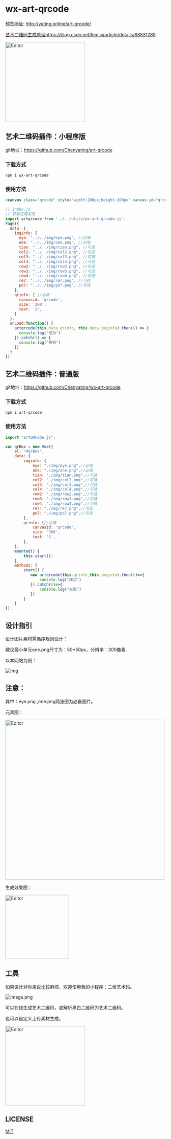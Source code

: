 # wx-art-qrcode

[预览地址](http://yating.online/art-qrcode/): http://yating.online/art-qrcode/

[艺术二维码生成原理](https://blog.csdn.net/lemisi/article/details/88831289)https://blog.csdn.net/lemisi/article/details/88831289

<img src="readme/demo.gif" alt="Editor" width="250">

## 艺术二维码插件：小程序版
git地址：https://github.com/Chenyating/art-qrcode
### 下载方式
```
npm i wx-art-qrcode
```

### 使用方法

```html
<canvas class="qrcode" style="width:200px;height:200px" canvas-id="qrcode"></canvas>
```

```js
// index.js
// 获取应用实例
import artqrcode from '../../utils/wx-art-qrcode.js';
Page({
  data: {
    imginfo: {
      eye: "../../img/eye.png", //必填
      one: "../../img/one.png", //必填
      tian: "../../img/tian.png", //可选
      col2: "../../img/col2.png", //可选
      col3: "../../img/col3.png", //可选
      col4: "../../img/col4.png", //可选
      row2: "../../img/row2.png", //可选
      row3: "../../img/row3.png", //可选
      row4: "../../img/row4.png", //可选
      re7: "../../img/re7.png", //可选
      po7: "../../img/po7.png", //可选
    },
    qrinfo: { //必填
      canvasid: 'qrcode',
      size: '200',
      text: '1',
    }
  },
  onLoad:function() {
    artqrcode(this.data.qrinfo, this.data.imginfo).then(() => {
      console.log("成功")
    }).catch(() => {
      console.log("失败")
    })
  }
})
```

## 艺术二维码插件：普通版

git地址：https://github.com/Chenyating/wx-art-qrcode
### 下载方式
```
npm i art-qrcode
```

### 使用方法
```js
import "artQRCode.js";

var qrBox = new Vue({
    el: "#qrBox",
    data: { 
        imginfo: {
            eye: "./img/eye.png",//必填
            one: "./img/one.png",//必填
            tian: "./img/tian.png",//可选
            col2: "./img/col2.png",//可选
            col3: "./img/col3.png",//可选
            col4: "./img/col4.png",//可选
            row2: "./img/row2.png",//可选
            row3: "./img/row3.png",//可选
            row4: "./img/row4.png",//可选
            re7: "./img/re7.png",//可选
            po7: "./img/po7.png",//可选
        },
        qrinfo: {//必填
            canvasid: 'qrcode',
            size: '360',
            text: '1',
        },
    },
    mounted() {
        this.start();
    },
    methods: {
        start() {
           new artqrcode(this.qrinfo,this.imginfo).then(()=>{
               console.log("成功")
           }).catch(()=>{
               console.log("失败")
           })
        }
    }
});

```


## 设计指引
设计图片素材需循序规则设计：

建议最小单元one.png尺寸为：50*50px，分辨率：300像素.

以本网站为例：

![img](readme/rules.png)


## 注意：
其中：eye.png ,one.png两张图为必备图片。

元素图：

<img src="readme/rules1.png" alt="Editor" width="500">

生成效果图：

<img src="readme/rules2.png" alt="Editor" width="200">

## 工具
如果设计对你来说比较麻烦，欢迎使用我的小程序：二维艺术码。

![image.png](./readme/toolcode.jpg)

可以在线生成艺术二维码，或解析黑白二维码为艺术二维码。

也可以自定义上传素材生成。

<img src="readme/tool.gif" alt="Editor" width="250">


## LICENSE
[MIT](https://github.com/Chenyating/wx-art-qrcode/blob/main/LICENSE)